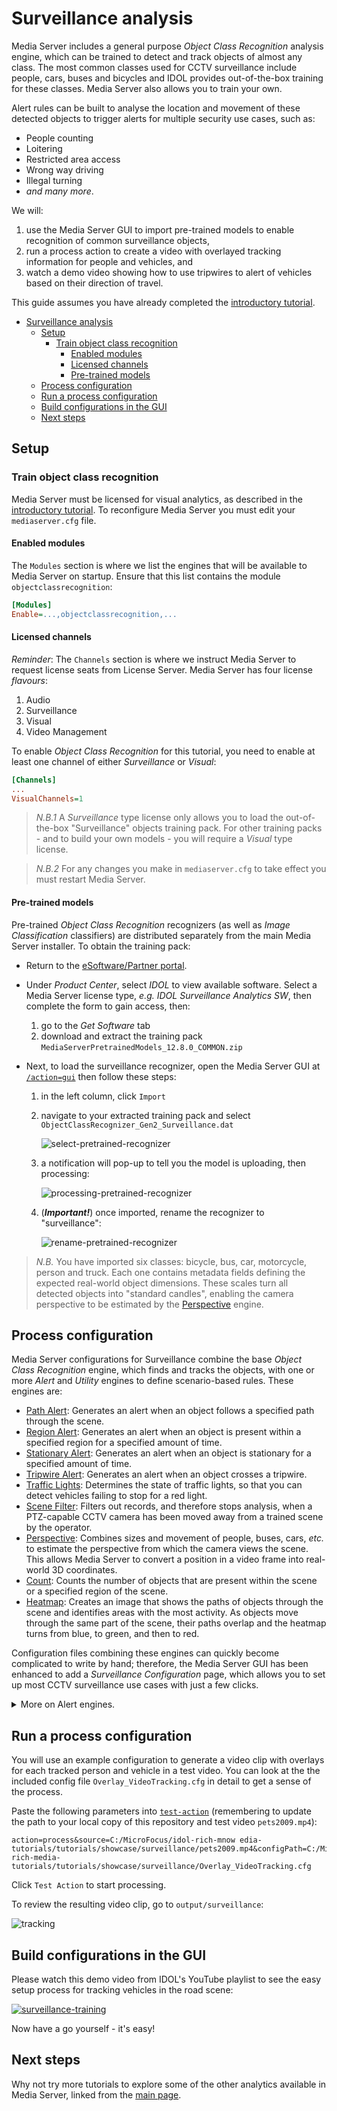 # Surveillance analysis

Media Server includes a general purpose *Object Class Recognition* analysis engine, which can be trained to detect and track objects of almost any class.  The most common classes used for CCTV surveillance include people, cars, buses and bicycles and IDOL provides out-of-the-box training for these classes. Media Server also allows you to train your own. 

Alert rules can be built to analyse the location and movement of these detected objects to trigger alerts for multiple security use cases, such as:

- People counting
- Loitering
- Restricted area access
- Wrong way driving
- Illegal turning
- *and many more*.

We will:

1. use the Media Server GUI to import pre-trained models to enable recognition of common surveillance objects,
1. run a process action to create a video with overlayed tracking information for people and vehicles, and
1. watch a demo video showing how to use tripwires to alert of vehicles based on their direction of travel.

This guide assumes you have already completed the [introductory tutorial](../../README.md#introduction).

<!-- TOC -->

- [Surveillance analysis](#surveillance-analysis)
  - [Setup](#setup)
    - [Train object class recognition](#train-object-class-recognition)
      - [Enabled modules](#enabled-modules)
      - [Licensed channels](#licensed-channels)
      - [Pre-trained models](#pre-trained-models)
  - [Process configuration](#process-configuration)
  - [Run a process configuration](#run-a-process-configuration)
  - [Build configurations in the GUI](#build-configurations-in-the-gui)
  - [Next steps](#next-steps)

<!-- /TOC -->

## Setup

### Train object class recognition

Media Server must be licensed for visual analytics, as described in the [introductory tutorial](../../introduction/PART_I.md#enabling-analytics).  To reconfigure Media Server you must edit your `mediaserver.cfg` file.

#### Enabled modules

The `Modules` section is where we list the engines that will be available to Media Server on startup.  Ensure that this list contains the module `objectclassrecognition`:

```ini
[Modules]
Enable=...,objectclassrecognition,...
```

#### Licensed channels

*Reminder*: The `Channels` section is where we instruct Media Server to request license seats from License Server.  Media Server has four license *flavours*:

1. Audio
1. Surveillance
1. Visual
1. Video Management

To enable *Object Class Recognition* for this tutorial, you need to enable at least one channel of either *Surveillance* or *Visual*:

```ini
[Channels]
...
VisualChannels=1
```

> *N.B.1* A *Surveillance* type license only allows you to load the out-of-the-box "Surveillance" objects training pack.  For other training packs - and to build your own models - you will require a *Visual* type license.

> *N.B.2* For any changes you make in `mediaserver.cfg` to take effect you must restart Media Server.

#### Pre-trained models

Pre-trained *Object Class Recognition* recognizers (as well as *Image Classification* classifiers) are distributed separately from the main Media Server installer.  To obtain the training pack:

- Return to the [eSoftware/Partner portal](https://pdapi-web-pro.microfocus.com/evalportal/index.do).
- Under *Product Center*, select *IDOL* to view available software.  Select a Media Server license type, *e.g.* *IDOL Surveillance Analytics SW*, then complete the form to gain access, then:
    1. go to the *Get Software* tab
    1. download and extract the training pack `MediaServerPretrainedModels_12.8.0_COMMON.zip`

- Next, to load the surveillance recognizer, open the Media Server GUI at [`/action=gui`](http://127.0.0.1:14000/a=gui#/train/objectClassRec(tool:select)) then follow these steps:

    1. in the left column, click `Import`
    1. navigate to your extracted training pack and select `ObjectClassRecognizer_Gen2_Surveillance.dat`

        ![select-pretrained-recognizer](./figs/select-pretrained-recognizer.png)

    1. a notification will pop-up to tell you the model is uploading, then processing:

        ![processing-pretrained-recognizer](./figs/processing-pretrained-recognizer.png)

    1. (__*Important!*__) once imported, rename the recognizer to "surveillance":

        ![rename-pretrained-recognizer](./figs/rename-pretrained-recognizer.png)

> *N.B.* You have imported six classes: bicycle, bus, car, motorcycle, person and truck.  Each one contains metadata fields defining the expected real-world object dimensions.  These scales turn all detected objects into "standard candles", enabling the camera perspective to be estimated by the [Perspective](https://www.microfocus.com/documentation/idol/IDOL_12_8/MediaServer_12.8_Documentation/Help/index.html#Configuration/Utilities/Perspective/_Perspective.htm) engine.

## Process configuration

Media Server configurations for Surveillance combine the base *Object Class Recognition* engine, which finds and tracks the objects, with one or more *Alert* and *Utility* engines to define scenario-based rules.  These engines are:

- [Path Alert](https://www.microfocus.com/documentation/idol/IDOL_12_8/MediaServer_12.8_Documentation/Help/index.html#Configuration/Analysis/AlertPath/_AlertPath.htm): Generates an alert when an object follows a specified path through the scene.
- [Region Alert](https://www.microfocus.com/documentation/idol/IDOL_12_8/MediaServer_12.8_Documentation/Help/index.html#Configuration/Analysis/AlertRegion/_AlertRegion.htm): Generates an alert when an object is present within a specified region for a specified amount of time.
- [Stationary Alert](https://www.microfocus.com/documentation/idol/IDOL_12_8/MediaServer_12.8_Documentation/Help/index.html#Configuration/Analysis/AlertStationary/_AlertStationary.htm): Generates an alert when an object is stationary for a specified amount of time.
- [Tripwire Alert](https://www.microfocus.com/documentation/idol/IDOL_12_8/MediaServer_12.8_Documentation/Help/index.html#Configuration/Analysis/AlertTripwire/_AlertTripWires.htm): Generates an alert when an object crosses a tripwire.
- [Traffic Lights](https://www.microfocus.com/documentation/idol/IDOL_12_8/MediaServer_12.8_Documentation/Help/index.html#Configuration/Analysis/TrafficLight/_TrafficLight.htm): Determines the state of traffic lights, so that you can detect vehicles failing to stop for a red light.
- [Scene Filter](https://www.microfocus.com/documentation/idol/IDOL_12_8/MediaServer_12.8_Documentation/Help/index.html#Configuration/Utilities/SceneFilter/_SceneFilter.htm): Filters out records, and therefore stops analysis, when a PTZ-capable CCTV camera has been moved away from a trained scene by the operator.
- [Perspective](https://www.microfocus.com/documentation/idol/IDOL_12_8/MediaServer_12.8_Documentation/Help/index.html#Configuration/Utilities/Perspective/_Perspective.htm): Combines sizes and movement of people, buses, cars, *etc.* to estimate the perspective from which the camera views the scene. This allows Media Server to convert a position in a video frame into real-world 3D coordinates.
- [Count](https://www.microfocus.com/documentation/idol/IDOL_12_8/MediaServer_12.8_Documentation/Help/index.html#Configuration/Utilities/Count/_Count.htm): Counts the number of objects that are present within the scene or a specified region of the scene.
- [Heatmap](https://www.microfocus.com/documentation/idol/IDOL_12_8/MediaServer_12.8_Documentation/Help/index.html#Configuration/Utilities/Heatmap/_Heatmap.htm): Creates an image that shows the paths of objects through the scene and identifies areas with the most activity. As objects move through the same part of the scene, their paths overlap and the heatmap turns from blue, to green, and then to red.

Configuration files combining these engines can quickly become complicated to write by hand; therefore, the Media Server GUI has been enhanced to add a *Surveillance Configuration* page, which allows you to set up most CCTV surveillance use cases with just a few clicks.

<details><summary>More on Alert engines.</summary>

Alert engines introduce additional track types over and above those discussed in the [introductory tutorial](../../introduction/PART_I.md#track-types).  Their behavior varies slightly based on the Alert type.  For a *Region* type alert, these are:

Name | Description
--- | ---
Data | Contains one record for each object that remains within the region for longer than MinimumTime, for each video frame.
Result | Contains one record for each object that remains within the region for longer than MinimumTime. If an object moves in and out of the region several times, Media Server can produce several results with the same ID.
ResultWithSource | The same as the Result track, but each record also includes the *best* source frame.
Start | The same as the Data track, except it contains only the first record of each event.
End | The same as the Data track, except it contains only the last record of each event.
Alert | The same as the Result track, except that records are created as soon as the object meets the minimum time requirement, rather than when the object exits the region.
AlertWithSource | The same as the Alert track, but each record also includes the source frame.

</details>

## Run a process configuration

You will use an example configuration to generate a video clip with overlays for each tracked person and vehicle in a test video.  You can look at the the included config file `Overlay_VideoTracking.cfg` in detail to get a sense of the process.

Paste the following parameters into [`test-action`](http://localhost:14000/a=admin#page/console/test-action) (remembering to update the path to your local copy of this repository and test video `pets2009.mp4`):

```url
action=process&source=C:/MicroFocus/idol-rich-mnow edia-tutorials/tutorials/showcase/surveillance/pets2009.mp4&configPath=C:/MicroFocus/idol-rich-media-tutorials/tutorials/showcase/surveillance/Overlay_VideoTracking.cfg
```

Click `Test Action` to start processing.

To review the resulting video clip, go to `output/surveillance`:

![tracking](./figs/tracking.png)

## Build configurations in the GUI

Please watch this demo video from IDOL's YouTube playlist to see the easy setup process for tracking vehicles in the road scene:

[![surveillance-training](https://img.youtube.com/vi/XjKjIxlKy9I/2.jpg)](https://www.youtube.com/watch?v=XjKjIxlKy9I&list=PLlUdEXI83_Xoq5Fe2iUnY8fjV9PuX61FA)

Now have a go yourself - it's easy!

## Next steps

Why not try more tutorials to explore some of the other analytics available in Media Server, linked from the [main page](../../README.md).
